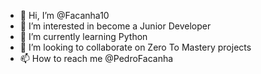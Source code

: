 - 👋 Hi, I’m @Facanha10
- 👀 I’m interested in become a Junior Developer
- 🌱 I’m currently learning Python
- 💞️ I’m looking to collaborate on Zero To Mastery projects
- 📫 How to reach me @PedroFacanha

<!---
Facanha10/Facanha10 is a ✨ special ✨ repository because its `README.md` (this file) appears on your GitHub profile.
You can click the Preview link to take a look at your changes.
--->
